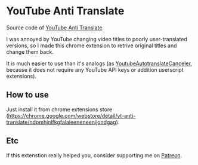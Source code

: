 # YouTube Anti Translate
Source code of [YouTube Anti Translate](https://chrome.google.com/webstore/detail/yt-anti-translate/ndpmhjnlfkgfalaieeneneenijondgag).

I was annoyed by YouTube changing video titles to poorly user-translated versions, so I made this chrome extension to retrive original titles and change them back.

It is much easier to use than it's analogs (as [YoutubeAutotranslateCanceler](https://github.com/pcouy/YoutubeAutotranslateCanceler), because it does not require any YouTube API keys or addition userscript extensions).

## How to use
Just install it from chrome extensions store (https://chrome.google.com/webstore/detail/yt-anti-translate/ndpmhjnlfkgfalaieeneneenijondgag).

## Etc
If this extenstion really helped you, consider supporting me on [Patreon](https://www.patreon.com/zpix1).
